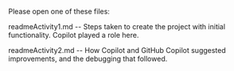 Please open one of these files:

readmeActivity1.md -- Steps taken to create the project with initial functionality. Copilot played a role here.

readmeActivity2.md -- How Copilot and GitHub Copilot suggested improvements, and the debugging that followed.